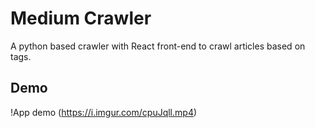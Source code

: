# Medium Crawler

A python based crawler with React front-end to crawl articles based on tags.

## Demo
!App demo (https://i.imgur.com/cpuJqll.mp4)
